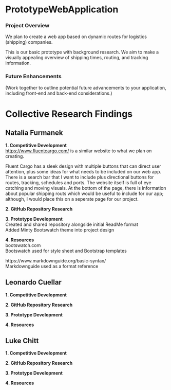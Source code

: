 # PrototypeWebApplication
### Project Overview
We plan to create a web app based on dynamic routes for logistics (shipping) companies. 
<p> This is our basic prototype with background research. We aim to make a visually appealing overview
of shipping times, routing, and tracking information. 
</p>

### Future Enhancements
(Work together to outline potential future
advancements to your application, including front-end and back-end
considerations.)


# Collective Research Findings
## Natalia Furmanek 
<strong> 1. Competitive Development </strong>
<br> https://www.fluentcargo.com/ is a similar website to what we plan on creating.</b>
<p> Fluent Cargo has a sleek design with multiple buttons that can direct user attention,
plus some ideas for what needs to be included on our web app. There is a search bar that I want to include plus
directional buttons for routes, tracking, schedules and ports. The website itself is full of eye catching and
moving visuals. At the bottom of the page, there is information about popular shipping routs which would be useful
to include for our app; although, I would place this on a seperate page for our project.</p>

<strong> 2. GitHub Repository Research </strong>
<br> </b> 

<strong> 3. Prototype Development </strong>
<br> Created and shared repository alongside initial ReadMe format </b> 
<br> Added Minty Bootswatch theme into project design </b>
 
<strong> 4. Resources </strong>
<br> bootswatch.com </b>
<br> Bootswatch used for style sheet and Bootstrap templates </b>
<p> https://www.markdownguide.org/basic-syntax/
<br> Markdownguide used as a format reference </b> </p>  


## Leonardo Cuellar
<strong> 1. Competitive Development </strong>
<br> </b> 

<strong> 2. GitHub Repository Research </strong>
<br> </b> 

<strong> 3. Prototype Development </strong>
<br> </b> 

<strong> 4. Resources </strong>
<br> </b> 


## Luke Chitt
<strong> 1. Competitive Development </strong>
<br> </b> 

<strong> 2. GitHub Repository Research </strong>
<br> </b> 

<strong> 3. Prototype Development </strong>
<br> </b> 

<strong> 4. Resources </strong>
<br> </b> 
